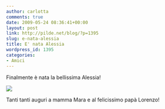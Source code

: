 ```yaml
---
author: carlotta
comments: true
date: 2009-05-24 08:36:41+00:00
layout: post
link: http://pilde.net/blog/?p=1395
slug: e-nata-alessia
title: E' nata Alessia
wordpress_id: 1395
categories:
- Amici
---
```


Finalmente è nata la bellissima Alessia!

[![](http://pilde.net/blog/wp-content/uploads/2009/05/girasole.jpg)](http://None)

Tanti tanti auguri a mamma Mara e al felicissimo papà Lorenzo!
